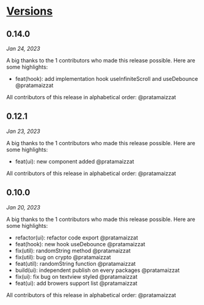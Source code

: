 # [Versions](https://interads.co.id)

## 0.14.0

<!-- generated comparing v0.14.0..main -->

_Jan 24, 2023_

A big thanks to the 1 contributors who made this release possible. Here are some highlights:

- &#8203;<!-- 3 -->feat(hook): add implementation hook useInfiniteScroll and useDebounce @pratamaizzat

All contributors of this release in alphabetical order: @pratamaizzat

## 0.12.1

<!-- generated comparing v0.12.1..main -->

_Jan 23, 2023_

A big thanks to the 1 contributors who made this release possible. Here are some highlights:

- &#8203;<!-- 04 -->feat(ui): new component added @pratamaizzat

All contributors of this release in alphabetical order: @pratamaizzat

## 0.10.0

<!-- generated comparing v0.10.0..main -->

_Jan 20, 2023_

A big thanks to the 1 contributors who made this release possible. Here are some highlights:

- &#8203;<!-- 15 -->refactor(ui): refactor code export @pratamaizzat
- &#8203;<!-- 13 -->feat(hook): new hook useDebounce @pratamaizzat
- &#8203;<!-- 11 -->fix(util): randomString method @pratamaizzat
- &#8203;<!-- 09 -->fix(util): bug on crypto @pratamaizzat
- &#8203;<!-- 06 -->feat(util): randomString function @pratamaizzat
- &#8203;<!-- 03 -->build(ui): independent publish on every packages @pratamaizzat
- &#8203;<!-- 02 -->fix(ui): fix bug on textview styled @pratamaizzat
- &#8203;<!-- 01 -->feat(ui): add browers support list @pratamaizzat

All contributors of this release in alphabetical order: @pratamaizzat
